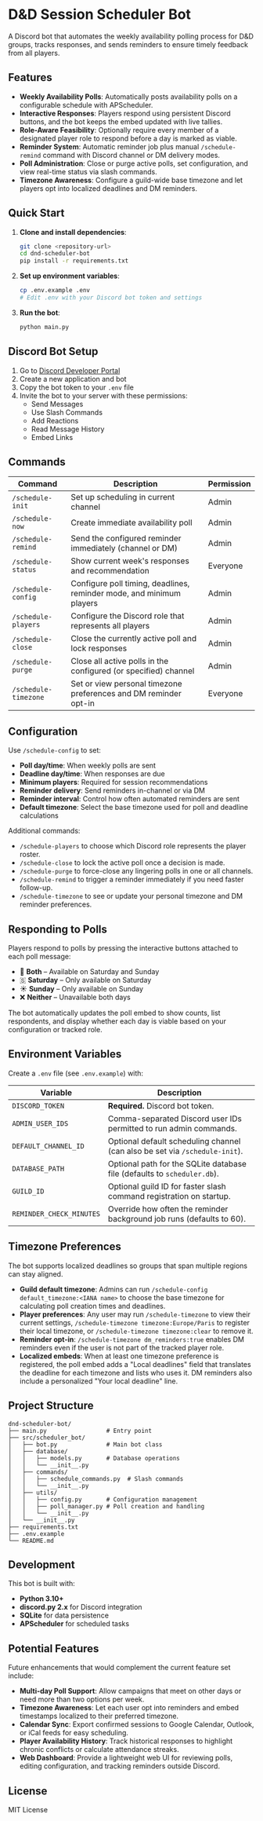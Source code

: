 # D&D Session Scheduler Bot

A Discord bot that automates the weekly availability polling process for D&D groups, tracks responses, and sends reminders to ensure timely feedback from all players.

## Features

- **Weekly Availability Polls**: Automatically posts availability polls on a configurable schedule with APScheduler.
- **Interactive Responses**: Players respond using persistent Discord buttons, and the bot keeps the embed updated with live tallies.
- **Role-Aware Feasibility**: Optionally require every member of a designated player role to respond before a day is marked as viable.
- **Reminder System**: Automatic reminder job plus manual `/schedule-remind` command with Discord channel or DM delivery modes.
- **Poll Administration**: Close or purge active polls, set configuration, and view real-time status via slash commands.
- **Timezone Awareness**: Configure a guild-wide base timezone and let players opt into localized deadlines and DM reminders.

## Quick Start

1. **Clone and install dependencies**:
   ```bash
   git clone <repository-url>
   cd dnd-scheduler-bot
   pip install -r requirements.txt
   ```

2. **Set up environment variables**:
   ```bash
   cp .env.example .env
   # Edit .env with your Discord bot token and settings
   ```

3. **Run the bot**:
   ```bash
   python main.py
   ```

## Discord Bot Setup

1. Go to [Discord Developer Portal](https://discord.com/developers/applications)
2. Create a new application and bot
3. Copy the bot token to your `.env` file
4. Invite the bot to your server with these permissions:
   - Send Messages
   - Use Slash Commands
   - Add Reactions
   - Read Message History
   - Embed Links

## Commands

| Command | Description | Permission |
|---------|-------------|------------|
| `/schedule-init` | Set up scheduling in current channel | Admin |
| `/schedule-now` | Create immediate availability poll | Admin |
| `/schedule-remind` | Send the configured reminder immediately (channel or DM) | Admin |
| `/schedule-status` | Show current week's responses and recommendation | Everyone |
| `/schedule-config` | Configure poll timing, deadlines, reminder mode, and minimum players | Admin |
| `/schedule-players` | Configure the Discord role that represents all players | Admin |
| `/schedule-close` | Close the currently active poll and lock responses | Admin |
| `/schedule-purge` | Close all active polls in the configured (or specified) channel | Admin |
| `/schedule-timezone` | Set or view personal timezone preferences and DM reminder opt-in | Everyone |

## Configuration

Use `/schedule-config` to set:
- **Poll day/time**: When weekly polls are sent
- **Deadline day/time**: When responses are due
- **Minimum players**: Required for session recommendations
- **Reminder delivery**: Send reminders in-channel or via DM
- **Reminder interval**: Control how often automated reminders are sent
- **Default timezone**: Select the base timezone used for poll and deadline calculations

Additional commands:
- `/schedule-players` to choose which Discord role represents the player roster.
- `/schedule-close` to lock the active poll once a decision is made.
- `/schedule-purge` to force-close any lingering polls in one or all channels.
- `/schedule-remind` to trigger a reminder immediately if you need faster follow-up.
- `/schedule-timezone` to see or update your personal timezone and DM reminder preferences.

## Responding to Polls

Players respond to polls by pressing the interactive buttons attached to each poll message:
- 📅 **Both** – Available on Saturday and Sunday
- 🇸 **Saturday** – Only available on Saturday
- ☀️ **Sunday** – Only available on Sunday
- ❌ **Neither** – Unavailable both days

The bot automatically updates the poll embed to show counts, list respondents, and display whether each day is viable based on your configuration or tracked role.

## Environment Variables

Create a `.env` file (see `.env.example`) with:

| Variable | Description |
|----------|-------------|
| `DISCORD_TOKEN` | **Required.** Discord bot token. |
| `ADMIN_USER_IDS` | Comma-separated Discord user IDs permitted to run admin commands. |
| `DEFAULT_CHANNEL_ID` | Optional default scheduling channel (can also be set via `/schedule-init`). |
| `DATABASE_PATH` | Optional path for the SQLite database file (defaults to `scheduler.db`). |
| `GUILD_ID` | Optional guild ID for faster slash command registration on startup. |
| `REMINDER_CHECK_MINUTES` | Override how often the reminder background job runs (defaults to 60). |
## Timezone Preferences

The bot supports localized deadlines so groups that span multiple regions can stay aligned.

- **Guild default timezone**: Admins can run `/schedule-config default_timezone:<IANA name>` to choose the base timezone for calculating poll creation times and deadlines.
- **Player preferences**: Any user may run `/schedule-timezone` to view their current settings, `/schedule-timezone timezone:Europe/Paris` to register their local timezone, or `/schedule-timezone timezone:clear` to remove it.
- **Reminder opt-in**: `/schedule-timezone dm_reminders:true` enables DM reminders even if the user is not part of the tracked player role.
- **Localized embeds**: When at least one timezone preference is registered, the poll embed adds a "Local deadlines" field that translates the deadline for each timezone and lists who uses it. DM reminders also include a personalized "Your local deadline" line.

## Project Structure

```
dnd-scheduler-bot/
├── main.py                 # Entry point
├── src/scheduler_bot/
│   ├── bot.py              # Main bot class
│   ├── database/
│   │   ├── models.py       # Database operations
│   │   └── __init__.py
│   ├── commands/
│   │   ├── schedule_commands.py  # Slash commands
│   │   └── __init__.py
│   ├── utils/
│   │   ├── config.py       # Configuration management
│   │   ├── poll_manager.py # Poll creation and handling
│   │   └── __init__.py
│   └── __init__.py
├── requirements.txt
├── .env.example
└── README.md
```

## Development

This bot is built with:
- **Python 3.10+**
- **discord.py 2.x** for Discord integration
- **SQLite** for data persistence
- **APScheduler** for scheduled tasks

## Potential Features

Future enhancements that would complement the current feature set include:

- **Multi-day Poll Support**: Allow campaigns that meet on other days or need more than two options per week.
- **Timezone Awareness**: Let each user opt into reminders and embed timestamps localized to their preferred timezone.
- **Calendar Sync**: Export confirmed sessions to Google Calendar, Outlook, or iCal feeds for easy scheduling.
- **Player Availability History**: Track historical responses to highlight chronic conflicts or calculate attendance streaks.
- **Web Dashboard**: Provide a lightweight web UI for reviewing polls, editing configuration, and tracking reminders outside Discord.

## License

MIT License
